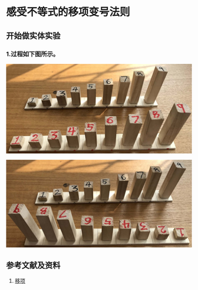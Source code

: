 # 感受不等式的移项变号法则

## 开始做实体实验

### 1.过程如下图所示。

![](/images/数论/体验1+2+3+...+n的计算过程/1a1.jpg)

![](/images/数论/体验1+2+3+...+n的计算过程/1a2.jpg)

## 参考文献及资料

1. [移项](https://baike.baidu.com/item/%E7%A7%BB%E9%A1%B9/9973468)  

